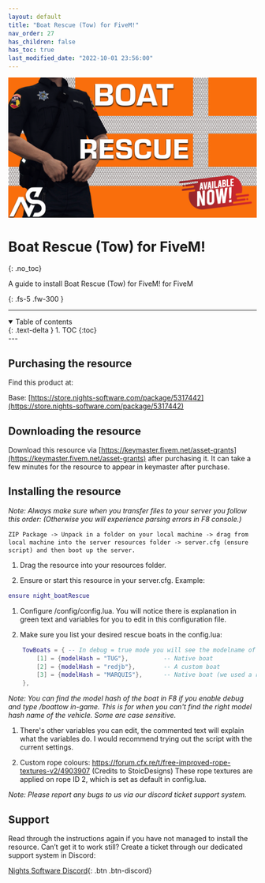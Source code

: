```yaml
---
layout: default
title: "Boat Rescue (Tow) for FiveM!"
nav_order: 27
has_children: false
has_toc: true
last_modified_date: "2022-10-01 23:56:00"
---
```


<img class="cover-img" src="/assets/img/boatRescue.png" alt="Boat Rescue (Tow) for FiveM! Resource" draggable="false">

# Boat Rescue (Tow) for FiveM!
{: .no_toc}

A guide to install Boat Rescue (Tow) for FiveM! for FiveM

{: .fs-5 .fw-300 }

---
<details open markdown="block">
  <summary>
    Table of contents
  </summary>
  {: .text-delta }
1. TOC
{:toc}
</details>
---

## Purchasing the resource

Find this product at:

Base: [https://store.nights-software.com/package/5317442](https://store.nights-software.com/package/5317442)

## Downloading the resource

Download this resource via [https://keymaster.fivem.net/asset-grants](https://keymaster.fivem.net/asset-grants) after purchasing it. It can take a few minutes for the resource to appear in keymaster after purchase.

## Installing the resource

*Note: Always make sure when you transfer files to your server you follow this order: (Otherwise you will experience parsing errors in F8 console.)*

```
ZIP Package -> Unpack in a folder on your local machine -> drag from local machine into the server resources folder -> server.cfg (ensure script) and then boot up the server.
```

1. Drag the resource into your resources folder.

1. Ensure or start this resource in your server.cfg. Example:
```lua
ensure night_boatRescue
```

1. Configure /config/config.lua. You will notice there is explanation in green text and variables for you to edit in this configuration file.

1. Make sure you list your desired rescue boats in the config.lua:

```lua
    TowBoats = { -- In debug = true mode you will see the modelname of the vehicle your in once you perform the boattow command, press F8 to see the actual modelHash name which is read by the script.
        [1] = {modelHash = "TUG"},          -- Native boat
        [2] = {modelHash = "redjb"},        -- A custom boat
        [3] = {modelHash = "MARQUIS"},      -- Native boat (we used a replace boat)
    },
```

*Note: You can find the model hash of the boat in F8 if you enable debug and type /boattow in-game. This is for when you can't find the right model hash name of the vehicle. Some are case sensitive.*

1. There's other variables you can edit, the commented text will explain what the variables do. I would recommend trying out the script with the current settings.

1. Custom rope colours: https://forum.cfx.re/t/free-improved-rope-textures-v2/4903907 (Credits to StoicDesigns) These rope textures are applied on rope ID 2, which is set as default in config.lua.

*Note: Please report any bugs to us via our discord ticket support system.*

## Support

Read through the instructions again if you have not managed to install the resource. Can’t get it to work still? Create a ticket through our dedicated support system in Discord:

[Nights Software Discord](https://discord.nights-software.com){: .btn .btn-discord}
